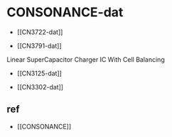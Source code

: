 
# CONSONANCE-dat

- [[CN3722-dat]]

- [[CN3791-dat]]

Linear SuperCapacitor Charger IC With Cell Balancing
- [[CN3125-dat]]

- [[CN3302-dat]]





## ref 

- [[CONSONANCE]]